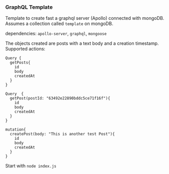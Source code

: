 ### GraphQL Template

Template to create fast a graphql server (Apollo) connected with mongoDB.
Assumes a collection called `template` on mongoDB.

dependencies: `apollo-server`,  `graphql`,  `mongoose`

The objects created are posts with a text body and a creation timestamp.
Supported actions:

````
Query {
  getPosts{
    id
    body
    createdAt
  }
}

Query  {
  getPost(postId: "63492e22890bddc5ce71f16f"){
    id
    body
    createdAt
  }
}

mutation{
  createPost(body: "This is another test Post"){
    id
    body 
    createdAt
  }
}
````

Start with `node index.js`

